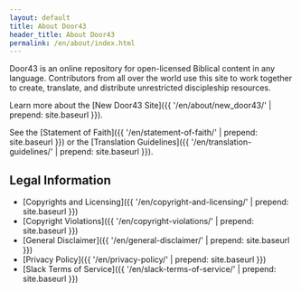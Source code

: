 ```yaml
---
layout: default
title: About Door43
header_title: About Door43
permalink: /en/about/index.html
---
```


Door43 is an online repository for open-licensed Biblical content in any language. Contributors from all over the world use this site to work together to create, translate, and distribute unrestricted discipleship resources.

Learn more about the [New Door43 Site]({{ '/en/about/new_door43/' | prepend: site.baseurl }}).

See the [Statement of Faith]({{ '/en/statement-of-faith/' | prepend: site.baseurl }}) or the [Translation Guidelines]({{ '/en/translation-guidelines/' | prepend: site.baseurl }}).

## Legal Information

* [Copyrights and Licensing]({{ '/en/copyright-and-licensing/' | prepend: site.baseurl }})
* [Copyright Violations]({{ '/en/copyright-violations/' | prepend: site.baseurl }})
* [General Disclaimer]({{ '/en/general-disclaimer/' | prepend: site.baseurl }})
* [Privacy Policy]({{ '/en/privacy-policy/' | prepend: site.baseurl }})
* [Slack Terms of Service]({{ '/en/slack-terms-of-service/' | prepend: site.baseurl }})
